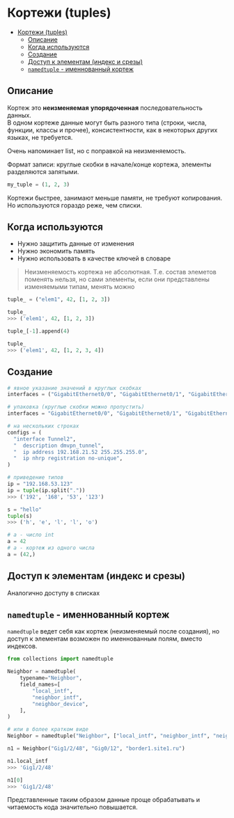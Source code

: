 # Кортежи (tuples)

- [Кортежи (tuples)](#кортежи-tuples)
  - [Описание](#описание)
  - [Когда используются](#когда-используются)
  - [Создание](#создание)
  - [Доступ к элементам (индекс и срезы)](#доступ-к-элементам-индекс-и-срезы)
  - [`namedtuple` - именнованный кортеж](#namedtuple---именнованный-кортеж)

## Описание

Кортеж это **неизменяемая** **упорядоченная** последовательность данных.  
В одном кортеже данные могут быть разного типа (строки, числа, функции, классы и прочее), консистентности, как в некоторых других языках, не требуется.

Очень напоминает list, но с поправкой на неизменяемость.

Формат записи: круглые скобки в начале/конце кортежа, элементы разделяются запятыми.

```python
my_tuple = (1, 2, 3)
```

Кортежи быстрее, занимают меньше памяти, не требуют копирования. Но используются гораздо реже, чем списки.

## Когда используются

- Нужно защитить данные от изменения
- Нужно экономить память
- Нужно использовать в качестве ключей в словаре

> Неизменяемость кортежа не абсолютная. Т.е. состав элеметов поменять нельзя, но сами элементы, если они представлены изменяемыми типам, менять можно

```python
tuple_ = ("elem1", 42, [1, 2, 3])

tuple_
>>> ('elem1', 42, [1, 2, 3])

tuple_[-1].append(4)

tuple_
>>> ('elem1', 42, [1, 2, 3, 4])
```

## Создание

```python
# явное указание значений в круглых скобках
interfaces = ("GigabitEthernet0/0", "GigabitEthernet0/1", "GigabitEthernet0/2")

# упаковка (круглые скобки можно пропустить)
interfaces = "GigabitEthernet0/0", "GigabitEthernet0/1", "GigabitEthernet0/2"

# на нескольких строках
configs = (
  "interface Tunnel2",
  "  description dmvpn_tunnel",
  "  ip address 192.168.21.52 255.255.255.0",
  "  ip nhrp registration no-unique",
)

# приведение типов
ip = "192.168.53.123"
ip = tuple(ip.split("."))
>>> ('192', '168', '53', '123')

s = "hello"
tuple(s)
>>> ('h', 'e', 'l', 'l', 'o')

# a - число int
a = 42
# a - кортеж из одного числа
a = (42,)
```

## Доступ к элементам (индекс и срезы)

Аналогично доступу в списках

## `namedtuple` - именнованный кортеж

`namedtuple` ведет себя как кортеж (неизменяемый после создания), но доступ к элементам возможен по именнованным полям, вместо индексов.

```python
from collections import namedtuple

Neighbor = namedtuple(
    typename="Neighbor",
    field_names=[
        "local_intf",
        "neighbor_intf",
        "neighbor_device",
    ],
)

# или в более кратком виде
Neighbor = namedtuple("Neighbor", ["local_intf", "neighbor_intf", "neighbor_device"])

n1 = Neighbor("Gig1/2/48", "Gig0/12", "border1.site1.ru")

n1.local_intf
>>> 'Gig1/2/48'

n1[0]
>>> 'Gig1/2/48'
```

Представленные таким образом данные проще обрабатывать и читаемость кода значительно повышается.
